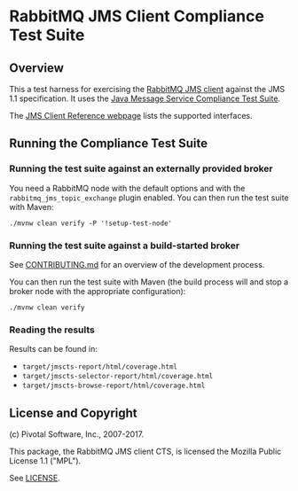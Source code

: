 # RabbitMQ JMS Client Compliance Test Suite 

## Overview

This a test harness for exercising the [RabbitMQ JMS client](https://github.com/rabbitmq/rabbitmq-jms-client) against the JMS 1.1 specification.
It uses the [Java Message Service Compliance Test Suite](http://jmscts.sourceforge.net/).

The [JMS Client Reference webpage](http://www.rabbitmq.com/jms-client-compliance.html)
lists the supported interfaces.

## Running the Compliance Test Suite

### Running the test suite against an externally provided broker

You need a RabbitMQ node with the default options and
with the `rabbitmq_jms_topic_exchange` plugin enabled.
You can then run the test suite with Maven:

    ./mvnw clean verify -P '!setup-test-node'
    
### Running the test suite against a build-started broker

See [CONTRIBUTING.md](./CONTRIBUTING.md) for an overview of the development process.

You can then run the test suite with Maven (the build process will and stop a broker
node with the appropriate configuration):

    ./mvnw clean verify
    
### Reading the results

Results can be found in:

 * `target/jmscts-report/html/coverage.html`
 * `target/jmscts-selector-report/html/coverage.html`
 * `target/jmscts-browse-report/html/coverage.html`

## License and Copyright

(c) Pivotal Software, Inc., 2007-2017.

This package, the RabbitMQ JMS client CTS, is licensed the Mozilla Public License
1.1 ("MPL").

See [LICENSE](./LICENSE).
